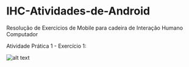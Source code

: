 # IHC-Atividades-de-Android
Resolução de Exercicios de Mobile para cadeira de Interação Humano Computador

Atividade Prática 1 - Exercício 1:

![alt text](https://github.com/grpartichelli/IHC-Atividades-de-Android/blob/master/Imagens/p1ex1/p1ex1-1.jpeg?raw=true)

